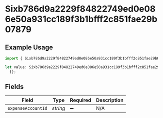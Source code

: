 # Sixb786d9a2229f84822749ed0e086e50a931cc189f3b1bfff2c851fae29b07879

## Example Usage

```typescript
import { Sixb786d9a2229f84822749ed0e086e50a931cc189f3b1bfff2c851fae29b07879 } from "@wingspan/payments/sdk/models/shared";

let value: Sixb786d9a2229f84822749ed0e086e50a931cc189f3b1bfff2c851fae29b07879 =
  {};
```

## Fields

| Field              | Type               | Required           | Description        |
| ------------------ | ------------------ | ------------------ | ------------------ |
| `expenseAccountId` | *string*           | :heavy_minus_sign: | N/A                |